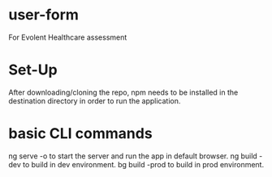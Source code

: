 # user-form
For Evolent Healthcare assessment
# Set-Up
After downloading/cloning the repo, npm needs to be installed in the destination directory in order to run the application.
# basic CLI commands
ng serve -o to start the server and run the app in default browser.
ng build -dev to build in dev environment.
bg build -prod to build in prod environment.
